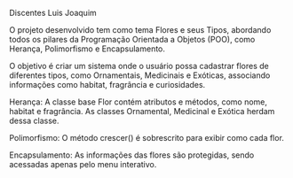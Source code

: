 Discentes Luis Joaquim 

O projeto desenvolvido tem como tema Flores e seus Tipos, abordando todos os pilares da Programação Orientada a Objetos (POO), como Herança, Polimorfismo e Encapsulamento.

O objetivo é criar um sistema onde o usuário possa cadastrar flores de diferentes tipos, como Ornamentais, Medicinais e Exóticas, associando informações como habitat, fragrância e curiosidades.

Herança: A classe base Flor contém atributos e métodos, como nome, habitat e fragrância. As classes Ornamental, Medicinal e Exótica herdam dessa classe.

Polimorfismo: O método crescer() é sobrescrito para exibir como cada flor.

Encapsulamento: As informações das flores são protegidas, sendo acessadas apenas pelo menu interativo.
